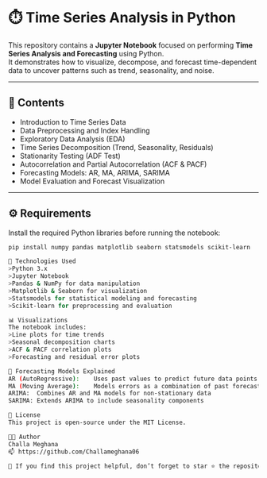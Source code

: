 # ⏱️ Time Series Analysis in Python

This repository contains a **Jupyter Notebook** focused on performing **Time Series Analysis and Forecasting** using Python.  
It demonstrates how to visualize, decompose, and forecast time-dependent data to uncover patterns such as trend, seasonality, and noise.

---

## 📘 Contents
- Introduction to Time Series Data  
- Data Preprocessing and Index Handling  
- Exploratory Data Analysis (EDA)  
- Time Series Decomposition (Trend, Seasonality, Residuals)  
- Stationarity Testing (ADF Test)  
- Autocorrelation and Partial Autocorrelation (ACF & PACF)  
- Forecasting Models: AR, MA, ARIMA, SARIMA  
- Model Evaluation and Forecast Visualization  

---

## ⚙️ Requirements
Install the required Python libraries before running the notebook:

```bash
pip install numpy pandas matplotlib seaborn statsmodels scikit-learn

🧩 Technologies Used
>Python 3.x
>Jupyter Notebook
>Pandas & NumPy for data manipulation
>Matplotlib & Seaborn for visualization
>Statsmodels for statistical modeling and forecasting
>Scikit-learn for preprocessing and evaluation

📊 Visualizations
The notebook includes:
>Line plots for time trends
>Seasonal decomposition charts
>ACF & PACF correlation plots
>Forecasting and residual error plots

🔮 Forecasting Models Explained
AR (AutoRegressive):	Uses past values to predict future data points
MA (Moving Average):	Models errors as a combination of past forecast errors
ARIMA:	Combines AR and MA models for non-stationary data
SARIMA:	Extends ARIMA to include seasonality components

📜 License
This project is open-source under the MIT License.

👩‍💻 Author
Challa Meghana
📫 https://github.com/Challameghana06

🌟 If you find this project helpful, don’t forget to star ⭐ the repository!

